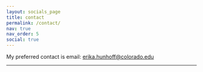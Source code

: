 ```yaml
---
layout: socials_page
title: contact
permalink: /contact/
nav: true
nav_order: 5
social: true
---
```


My preferred contact is email:
<a href='mailto:erika.hunhoff@colorado.edu'>erika.hunhoff@colorado.edu</a><br />

---
